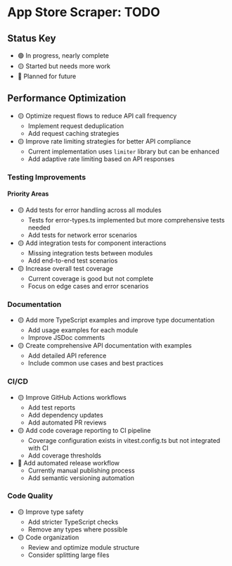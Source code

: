 # App Store Scraper: TODO

## Status Key

- 🟢 In progress, nearly complete
- 🟡 Started but needs more work
- 🔄 Planned for future

## Performance Optimization

- 🟡 Optimize request flows to reduce API call frequency
  - Implement request deduplication
  - Add request caching strategies
- 🟡 Improve rate limiting strategies for better API compliance
  - Current implementation uses `limiter` library but can be enhanced
  - Add adaptive rate limiting based on API responses

### Testing Improvements

#### Priority Areas

- 🟡 Add tests for error handling across all modules
  - Tests for error-types.ts implemented but more comprehensive tests needed
  - Add tests for network error scenarios
- 🟡 Add integration tests for component interactions
  - Missing integration tests between modules
  - Add end-to-end test scenarios
- 🟡 Increase overall test coverage
  - Current coverage is good but not complete
  - Focus on edge cases and error scenarios

### Documentation

- 🟡 Add more TypeScript examples and improve type documentation
  - Add usage examples for each module
  - Improve JSDoc comments
- 🟡 Create comprehensive API documentation with examples
  - Add detailed API reference
  - Include common use cases and best practices

### CI/CD

- 🟡 Improve GitHub Actions workflows
  - Add test reports
  - Add dependency updates
  - Add automated PR reviews
- 🟡 Add code coverage reporting to CI pipeline
  - Coverage configuration exists in vitest.config.ts but not integrated with CI
  - Add coverage thresholds
- 🔄 Add automated release workflow
  - Currently manual publishing process
  - Add semantic versioning automation

### Code Quality

- 🟡 Improve type safety
  - Add stricter TypeScript checks
  - Remove any types where possible
- 🟡 Code organization
  - Review and optimize module structure
  - Consider splitting large files
